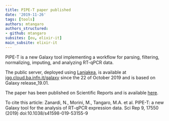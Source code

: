 ```yaml
---
title: PIPE-T paper published
date: '2019-11-26'
tags: [tools]
authors: mtangaro
authors_structured:
- github: mtangaro
subsites: [eu, elixir-it]
main_subsite: elixir-it
---
```


PIPE-T is a new Galaxy tool implementing a workflow for parsing, filtering, normalizing, imputing, and analyzing RT-qPCR data.

The public server, deployed using [Laniakea](https://laniakea-elixir-it.github.io/), is available at [igg.cloud.ba.infn.it/galaxy](igg.cloud.ba.infn.it/galaxy) since the 22 of October 2019 and is based on Galaxy release_19.01.

The paper has been published on Scientific Reports and is available [here](https://www.nature.com/articles/s41598-019-53155-9).

To cite this article:
Zanardi, N., Morini, M., Tangaro, M.A. et al. PIPE-T: a new Galaxy tool for the analysis of RT-qPCR expression data. Sci Rep 9, 17550 (2019) doi:10.1038/s41598-019-53155-9 

